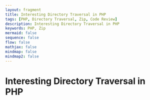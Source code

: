 ```yaml
---
layout: fragment
title: Interesting Directory Traversal in PHP
tags: [PHP, Directory Traversal, Zip, Code Review]
description: Interesting Directory Traversal in PHP
keywords: PHP, Zip
mermaid: false
sequence: false
flow: false
mathjax: false
mindmap: false
mindmap2: false
---
```


# Interesting Directory Traversal in PHP
